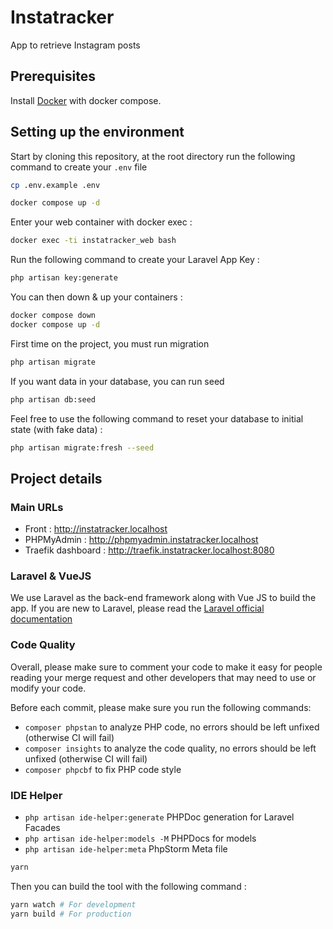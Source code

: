 # Instatracker

App to retrieve Instagram posts

## Prerequisites

Install [Docker](https://docs.docker.com/engine/installation) with docker compose.

## Setting up the environment

Start by cloning this repository, at the root directory run the following command to create your `.env` file

```bash
cp .env.example .env
```

```bash
docker compose up -d
```

Enter your web container with docker exec :
```bash
docker exec -ti instatracker_web bash
```

Run the following command to create your Laravel App Key :
```bash
php artisan key:generate
```

You can then down & up your containers :
```bash
docker compose down
docker compose up -d
```

First time on the project, you must run migration
```bash
php artisan migrate
```

If you want data in your database, you can run seed
```bash
php artisan db:seed
```

Feel free to use the following command to reset your database to initial state (with fake data) :
```bash
php artisan migrate:fresh --seed
```

## Project details

### Main URLs

* Front : http://instatracker.localhost
* PHPMyAdmin : http://phpmyadmin.instatracker.localhost
* Traefik dashboard : http://traefik.instatracker.localhost:8080

### Laravel & VueJS

We use Laravel as the back-end framework along with Vue JS to build the app.
If you are new to Laravel, please read the [Laravel official documentation](https://laravel.com/docs)

### Code Quality

Overall, please make sure to comment your code to make it easy for people reading your merge request and other developers that may need to use or modify your code.

Before each commit, please make sure you run the following commands:

* `composer phpstan` to analyze PHP code, no errors should be left unfixed (otherwise CI will fail)
* `composer insights` to analyze the code quality, no errors should be left unfixed (otherwise CI will fail)
* `composer phpcbf` to fix PHP code style

### IDE Helper

* `php artisan ide-helper:generate` PHPDoc generation for Laravel Facades
* `php artisan ide-helper:models -M` PHPDocs for models
* `php artisan ide-helper:meta` PhpStorm Meta file

```bash
yarn
```

Then you can build the tool with the following command :

```bash
yarn watch # For development
yarn build # For production
```
